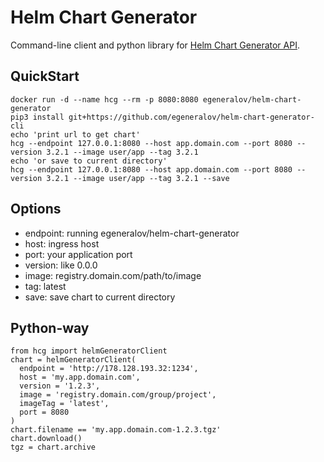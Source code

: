 # Helm Chart Generator

Command-line client and python library for [Helm Chart Generator API](https://github.com/egeneralov/helm-chart-generator-api).

## QuickStart

    docker run -d --name hcg --rm -p 8080:8080 egeneralov/helm-chart-generator
    pip3 install git+https://github.com/egeneralov/helm-chart-generator-cli
    echo 'print url to get chart'
    hcg --endpoint 127.0.0.1:8080 --host app.domain.com --port 8080 --version 3.2.1 --image user/app --tag 3.2.1
    echo 'or save to current directory'
    hcg --endpoint 127.0.0.1:8080 --host app.domain.com --port 8080 --version 3.2.1 --image user/app --tag 3.2.1 --save

## Options

- endpoint: running egeneralov/helm-chart-generator
- host: ingress host
- port: your application port
- version: like 0.0.0
- image: registry.domain.com/path/to/image
- tag: latest
- save: save chart to current directory

## Python-way

    from hcg import helmGeneratorClient
    chart = helmGeneratorClient(
      endpoint = 'http://178.128.193.32:1234',
      host = 'my.app.domain.com',
      version = '1.2.3',
      image = 'registry.domain.com/group/project',
      imageTag = 'latest',
      port = 8080
    )
    chart.filename == 'my.app.domain.com-1.2.3.tgz'
    chart.download()
    tgz = chart.archive
